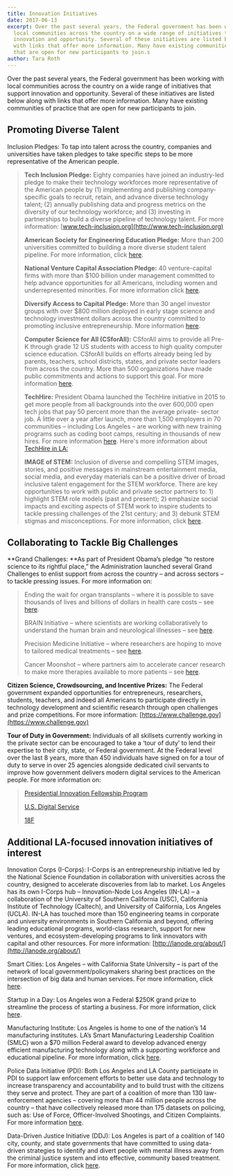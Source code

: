 ```yaml
---
title: Innovation Initiatives
date: 2017-06-13
excerpt: Over the past several years, the Federal government has been working with
  local communities across the country on a wide range of initiatives that support
  innovation and opportunity. Several of these initiatives are listed below along
  with links that offer more information. Many have existing communities of practice
  that are open for new participants to join.s
author: Tara Roth
---
```


Over the past several years, the Federal government has been working with local communities across the country on a wide range of initiatives that support innovation and opportunity. Several of these initiatives are listed below along with links that offer more information. Many have existing communities of practice that are open for new participants to join.  

## Promoting Diverse Talent

Inclusion Pledges: To tap into talent across the country, companies and universities have taken pledges to take specific steps to be more representative of the American people.    

> **Tech Inclusion Pledge:** Eighty companies have joined an industry-led pledge to make their technology workforces more representative of the American people by (1) implementing and publishing company-specific goals to recruit, retain, and advance diverse technology talent; (2) annually publishing data and progress metrics on the diversity of our technology workforce; and (3) investing in partnerships to build a diverse pipeline of technology talent. For more information: [www.tech-inclusion.org](http://www.tech-inclusion.org)
> 
> **American Society for Engineering Education Pledge:** More than 200 universities committed to building a more diverse student talent pipeline. For more information, click [here](https://obamawhitehouse.archives.gov/sites/default/files/microsites/ostp/EDC_DiversityInitiativeLetter_Nov2016.PDF).
> 
> **National Venture Capital Association Pledge:** 40 venture-capital firms with more than $100 billion under management committed to help advance opportunities for all Americans, including women and underrepresented minorities. For more information click [here](https://obamawhitehouse.archives.gov/sites/default/files/microsites/ostp/nvca_white_house_demo_day_letter_0.pdf).
> 
> **Diversify Access to Capital Pledge:** More than 30 angel investor groups with over $800 million deployed in early stage science and technology investment dollars across the country committed to promoting inclusive entrepreneurship. More information [here](https://obamawhitehouse.archives.gov/sites/default/files/microsites/ostp/diversifycapitalpledge_Nov2016.pdf). 
> 
> **Computer Science for All (CSforAll):** CSforAll aims to provide all Pre-K through grade 12 US students with access to high quality computer science education. CSforAll builds on efforts already being led by parents, teachers, school districts, states, and private sector leaders from across the country. More than 500 organizations have made public commitments and actions to support this goal. For more information [here](https://www.whitehouse.gov/blog/2016/01/30/computer-science-all). 
> 
> **TechHire:** President Obama launched the TechHire initiative in 2015 to get more people from all backgrounds into the over 600,000 open tech jobs that pay 50 percent more than the average private- sector job. A little over a year after launch, more than 1,500 employers in 70 communities – including Los Angeles – are working with new training programs such as coding boot camps, resulting in thousands of new hires. For more information [here](https://www.whitehouse.gov/issues/technology/techhire). Here's more information about [TechHire in LA:](https://techhire.org/community/los-angeles/)
> 
> **IMAGE of STEM:** Inclusion of diverse and compelling STEM images, stories, and positive messages in mainstream entertainment media, social media, and everyday materials can be a positive driver of broad inclusive talent engagement for the STEM workforce. There are key opportunities to work with public and private sector partners to: 1) highlight STEM role models (past and present); 2) emphasize social impacts and exciting aspects of STEM work to inspire students to tackle pressing challenges of the 21st century; and 3) debunk STEM stigmas and misconceptions. For more information, click [here](https://obamawhitehouse.archives.gov/sites/default/files/microsites/ostp/imageofstemdepictiondoc_02102016_clean.pdf).

## Collaborating to Tackle Big Challenges

**Grand Challenges: **As part of President Obama’s pledge “to restore science to its rightful place,” the Administration launched several Grand Challenges to enlist support from across the country – and across sectors – to tackle pressing issues. For more information on:  

> Ending the wait for organ transplants – where it is possible to save thousands of lives and billions of dollars in health care costs – see [here](https://obamawhitehouse.archives.gov/blog/2016/12/21/reducing-organ-waiting-list-key-actions-and-opportunities-future). 
> 
> BRAIN Initiative – where scientists are working collaboratively to understand the human brain and neurological illnesses – see [here](https://www.braininitiative.nih.gov).
> 
> Precision Medicine Initiative – where researchers are hoping to move to tailored medical treatments – see [here](https://ghr.nlm.nih.gov/primer/precisionmedicine/initiative%20%C2%A0).
> 
> Cancer Moonshot – where partners aim to accelerate cancer research to make more therapies available to more patients – see [here](https://www.cancer.gov/research/key-initiatives/moonshot-cancer-initiative%20%C2%A0).

**Citizen Science, Crowdsourcing, and Incentive Prizes:** The Federal government expanded opportunities for entrepreneurs, researchers, students, teachers, and indeed all Americans to participate directly in technology development and scientific research through open challenges and prize competitions. For more information: [https://www.challenge.gov](https://www.challenge.gov)  

**Tour of Duty in Government:** Individuals of all skillsets currently working in the private sector can be encouraged to take a ‘tour of duty’ to lend their expertise to their city, state, or Federal government. At the Federal level over the last 8 years, more than 450 individuals have signed on for a tour of duty to serve in over 25 agencies alongside dedicated civil servants to improve how government delivers modern digital services to the American people. For more information on:  

> [Presidential Innovation Fellowship Program](https://presidentialinnovationfellows.gov)
> 
> [U.S. Digital Service](https://www.usds.gov)
> 
> [18F](https://18f.gsa.gov) 

## Additional LA-focused innovation initiatives of interest

Innovation Corps (I-Corps): I-Corps is an entrepreneurship initiative led by the National Science Foundation in collaboration with universities across the country, designed to accelerate discoveries from lab to market. Los Angeles has its own I-Corps hub – Innovation-Node Los Angeles (IN-LA) – a collaboration of the University of Southern California (USC), California Institute of Technology (Caltech), and University of California, Los Angeles (UCLA). IN-LA has touched more than 150 engineering teams in corporate and university environments in Southern California and beyond, offering leading educational programs, world-class research, support for new ventures, and ecosystem-developing programs to link innovators with capital and other resources. For more information: [http://lanode.org/about/](http://lanode.org/about/)  

Smart Cities: Los Angeles – with California State University – is part of the network of local government/policymakers sharing best practices on the intersection of big data and human services. For more information, click [here](https://obamawhitehouse.archives.gov/the-press-office/2016/09/26/fact-sheet-announcing-over-80-million-new-federal-investment-and). 

Startup in a Day: Los Angeles won a Federal $250K grand prize to streamline the process of starting a business. For more information, click [here](http://www.prnewswire.com/news-releases/sba-six-cities-launch-their-startup-in-a-day-solutions-300328072.html).

Manufacturing Institute: Los Angeles is home to one of the nation’s 14 manufacturing institutes. LA’s Smart Manufacturing Leadership Coalition (SMLC) won a $70 million Federal award to develop advanced energy efficient manufacturing technology along with a supporting workforce and educational pipeline. For more information, click [here](https://smartmanufacturingcoalition.org).

Police Data Initiative (PDI): Both Los Angeles and LA County participate in PDI to support law enforcement efforts to better use data and technology to increase transparency and accountability and to build trust with the citizens they serve and protect. They are part of a coalition of more than 130 law-enforcement agencies – covering more than 44 million people across the country – that have collectively released more than 175 datasets on policing, such as: Use of Force, Officer-Involved Shootings, and Citizen Complaints. For more information [here](https://publicsafetydataportal.org/participating-agencies/#). 

Data-Driven Justice Initiative (DDJ): Los Angeles is part of a coalition of 140 city, county, and state governments that have committed to using data- driven strategies to identify and divert people with mental illness away from the criminal justice system and into effective, community based treatment. For more information, click [here](http://www.naco.org/resources/programs-and-services/data-driven-justice%20%C2%A0).